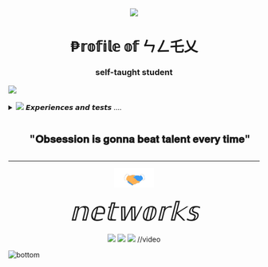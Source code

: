 <div align="center">
<picture><img src="https://media.tenor.com/thF-4X-idtEAAAAj/hack-hacker.gif" width = 50px align="center"></picture> 
</div>






<h1 align="center">₱𝕣𝕠𝕗𝕚𝕝𝕖 𝕠𝕗 ㄣㄥ乇乂</h1>
<h3 align="center">self-taught student</h3>

<!-- Horizontal divider (gradient) -->
<img src="https://user-images.githubusercontent.com/73097560/115834477-dbab4500-a447-11eb-908a-139a6edaec5c.gif">

<!-- Table of Contents -->
<div id="user-content-toc">
  <ul align="center">
  </ul>
</div>

<details>
  <summary><img src="https://media.giphy.com/media/iY8CRBdQXODJSCERIr/giphy.gif" width="30px">&nbsp;𝙀𝙭𝙥𝙚𝙧𝙞𝙚𝙣𝙘𝙚𝙨 𝙖𝙣𝙙 𝙩𝙚𝙨𝙩𝙨 ....</summary>
  <br>
  <h2 align="center">📋 Programming Languages</h2>

  <p align="center">
    <a href="https://www.cprogramming.com/" target="_blank">
      <img alt="C" src="https://img.shields.io/badge/C-%232370ED.svg?logo=c&logoColor=white"></a>
    <a href="https://www.w3schools.com/cpp/" target="_blank">
      <img alt="C++" src="https://img.shields.io/badge/C++-%2300599C.svg?logo=c%2B%2B&logoColor=white"></a>
    <a href="https://developer.mozilla.org/en-US/docs/Web/JavaScript" target="_blank">
      <img alt="JavaScript" src="https://img.shields.io/badge/JavaScript-%23F7DF1E.svg?logo=javascript&logoColor=black"></a>
    <a href="https://www.python.org" target="_blank">
      <img alt="Python" src="https://img.shields.io/badge/Python-%2314354C.svg?logo=python&logoColor=white"></a>
    <a href="https://www.gnu.org/software/bash/" target="_blank">
      <img alt="Shell Script" src="https://img.shields.io/badge/Shell%20Script-%23121011.svg?logo=gnu-bash&logoColor=white"></a>
  </p>
  <div align="center">
<picture><img src="https://media.baamboozle.com/uploads/images/318712/460ad1d4-3474-4f82-9d4b-2b55a9c568ff.gif" width = 100px align="center"></picture> 
</div>
   <h2 align="center">🧰 Softwares and Tools</h2>

  <p align="center">
    <img alt="Git" src="https://img.shields.io/badge/git-%23F05033.svg?style=for-the-badge&logo=git&logoColor=white">
    <img alt="GitHub" src="https://img.shields.io/badge/github-%23121011.svg?style=for-the-badge&logo=github&logoColor=white">
    <img alt="Google" src="https://img.shields.io/badge/google-%234285F4.svg?style=for-the-badge&logo=google&logoColor=white">
    <img alt="Visual Studio Code" src="https://img.shields.io/badge/Visual%20Studio%20Code-0078d7.svg?style=for-the-badge&logo=visual-studio-code&logoColor=white">
    <img alt="Linux" src="https://img.shields.io/badge/Linux-FCC624?style=for-the-badge&logo=linux&logoColor=black">
  </p>
  <br>
</details>


<!-- Section with header and horizontal rule -->
<div id="user-content-toc">
  <ul align="center">
    <summary><h2 style="display: inline-block">"𝐎𝐛𝐬𝐞𝐬𝐬𝐢𝐨𝐧 𝐢𝐬 𝐠𝐨𝐧𝐧𝐚 𝐛𝐞𝐚𝐭 𝐭𝐚𝐥𝐞𝐧𝐭 𝐞𝐯𝐞𝐫𝐲 𝐭𝐢𝐦𝐞"</h2></summary>
  </ul>
</div>
<hr>

<!-- Image with text -->
<p align="center">
  <img src="https://github.com/0xAbdulKhalid/0xAbdulKhalid/raw/main/assets/mdImages/handshake.gif" width="80">
</p>
<p align="center">
  <i>
    <span style="font-size: 52px;">𝕟𝕖𝕥𝕨𝕠𝕣𝕜𝕤</span>
  </i>
</p>
<!-- Links and icons -->
<p align="center">
  <a href="https://www.linkedin.com/in/%CA%8C%E2%84%93%EF%BB%89%E2%9C%96-059338264/" alt="Linkedin"><img src="https://raw.githubusercontent.com/jayehernandez/jayehernandez/3f5402efef9a0ae89211a6e04609558e862ca616/readme/linkedin-fill.svg"></a>
  <a href="mailto:alexandreu.adc@gmail.com" alt="Contact me"><img src="https://raw.githubusercontent.com/jayehernandez/jayehernandez/3f5402efef9a0ae89211a6e04609558e862ca616/readme/mail-fill.svg"></a>
  <a href="https://youtu.be/F2T5_Jc0_Qg?list=RDF2T5_Jc0_Qg" alt="My site"><img src="https://raw.githubusercontent.com/jayehernandez/jayehernandez/3f5402efef9a0ae89211a6e04609558e862ca616/readme/external-link-line.svg"></a> //video
</p>

<!-- Bottom image -->
<img src="https://raw.githubusercontent.com/jayehernandez/jayehernandez/dcd7447c179f5a1131590b6ccba2223e879ab655/readme/bottom.svg" alt="bottom">

